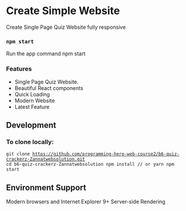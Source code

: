# Create Simple Website

Create Single Page Quiz Website fully responsive

### `npm start`

Run the app command npm start

### Features

* Single Page Quiz Website.
* Beautiful React components
* Quick Loading
* Modern Website 
* Latest Feature

## Development

### To clone locally:

<code>git clone https://github.com/programming-hero-web-course2/b6-quiz-crackerz-Zannatwebsolution.git
cd b6-quiz-crackerz-Zannatwebsolution
npm install // or yarn
npm start</code>

## Environment Support
Modern browsers and Internet Explorer 9+
Server-side Rendering